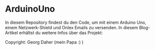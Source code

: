 # ArduinoUno

In diesem Repository findest du den Code, um mit einem Arduino Uno, einem Netzwerk-Shield und Onlex Emails zu versenden. In diesem Blog-Artikel erhältst du weitere Infos über das Projekt: 


Copyright: Georg Daher (mein Papa :) )
